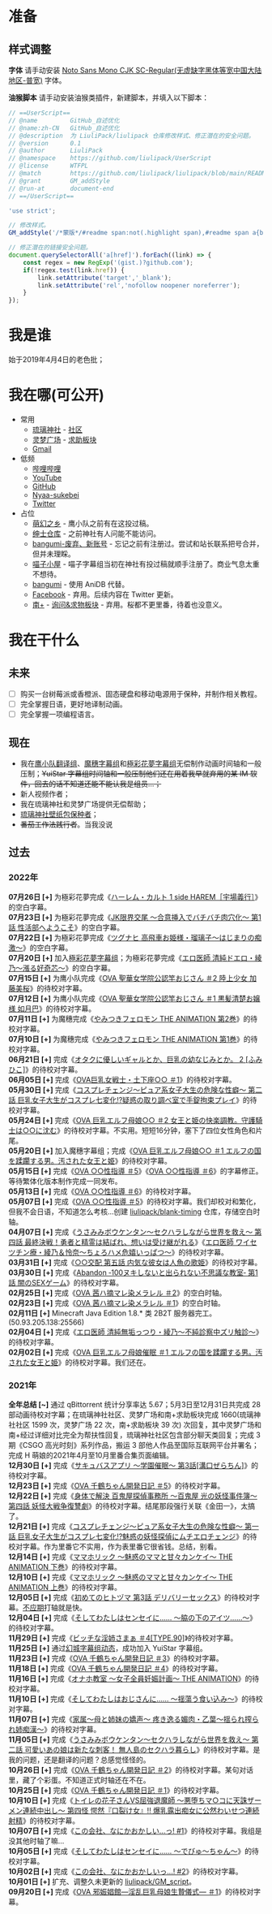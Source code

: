 # 准备

## 样式调整

**字体**
请手动安装 [Noto Sans Mono CJK SC-Regular(无虚缺字黑体等宽中国大陆地区-普宽)](https://github.com/googlefonts/noto-cjk/raw/main/Sans/Mono/NotoSansMonoCJKsc-Regular.otf) 字体。

**油猴脚本**
请手动安装油猴类插件，新建脚本，并填入以下脚本：
```JavaScript
// ==UserScript==
// @name         GitHub_自述优化
// @name:zh-CN   GitHub_自述优化
// @description  为 LiuliPack/liulipack 仓库修改样式、修正潜在的安全问题。
// @version      0.1
// @author       LiuliPack
// @namespace    https://github.com/liulipack/UserScript
// @license      WTFPL
// @match        https://github.com/liulipack/liulipack/blob/main/README-Full.md
// @grant        GM_addStyle
// @run-at       document-end
// ==/UserScript==

'use strict';

// 修改样式。
GM_addStyle('/*蒙版*/#readme span:not(.highlight span),#readme span a{background-color:#000;color:#000}#readme span:hover:not(.highlight span),#readme span:hover a{color:#fff;transition:color .15s cubic-bezier(.40,.00,1.00,1.00)}#readme span:hover a{color:var(--color-accent-fg)}/*字体*/.markdown-body,pre{font-family:\'Noto Sans Mono CJK SC\'}/*隐藏*/.markdown-body>:nth-child(-n+5){display:none}.markdown-body>:nth-child(6){margin-top:0!important}');

// 修正潜在的链接安全问题。
document.querySelectorAll('a[href]').forEach((link) => {
    const regex = new RegExp('(gist.)?github.com');
    if(!regex.test(link.href)) {
        link.setAttribute('target','_blank');
        link.setAttribute('rel','nofollow noopener noreferrer');
    }
});
```

# 我是谁
始于2019年4月4日的老色批；

# 我在哪(可公开)
- 常用
  - [琉璃神社](https://www.hacg.cat/wp/bbs/profile/76554) - [社区](https://www.hacg.me/wp/bbs)
  - [灵梦广场](https://acg.is/u/LiuliPack) - [求助板块](https://acg.is/t/wanted)
  - [Gmail](mailto:liulipack@gmail.com)
- 低频
  - [哔哩哔哩](https://space.bilibili.com/2091925785)
  - [YouTube](https://www.youtube.com/channel/UCFZdUtZ7p4OZLW-HkBF1oXA)
  - [GitHub](https://github.com/liulipack)
  - [Nyaa-sukebei](https://sukebei.nyaa.si/user/liulipack)
  - [Twitter](https://twitter.com/liulipack)
- 占位
  - [萌幻之乡](https://www.hmoe11.net/author/732546) - 鹰小队之前有在这投过稿。
  - [绅士仓库](https://cangku.io/user/292049/post) - 之前神社有人问能不能访问。
  - [bangumi-废弃、新账号](https://bgm.tv/user/631093) - 忘记之前有注册过。尝试和站长联系把号合并，但并未理睬。
  - [喵子小屋](https://forum.h3dhub.com/space-uid-37585.html) - 喵子字幕组当初在神社有投过稿就顺手注册了。<span class="mask">商业气息太重不想待。</span>
  - [bangumi](https://bgm.tv/user/544460) - 使用 AniDB 代替。
  - [Facebook](https://www.facebook.com/profile.php?id=100069540391908) - 弃用。后续内容在 Twitter 更新。
  - [南+](https://south-plus.net/u.php?uid-1419056.html) - [询问&求物板块](https://south-plus.net/thread.php?fid=48#c) - 弃用。桜都不更里番，待着也没意义。

# 我在干什么

## 未来
- [ ] 购买一台树莓派或香橙派、固态硬盘和移动电源用于保种，并制作相关教程。
- [ ] 完全掌握日语，更好地译制动画。
- [ ] 完全掌握一项编程语言。

## 现在
- 我在[鹰小队翻译组](https://taka-sub.github.io)、[魔穗字幕组](https://sukebei.nyaa.si/user/Maho-subs)和[極彩花夢字幕组](https://kyokusai.com)无偿制作动画时间轴和一般压制；~~YuiStar 字幕组时间轴和一般压制<span class="mask">他们还在用着我早就弃用的某 IM 软件，回去的话不知道还能不能认我是组员...</span>；~~
- 新人视频作者；
- 我在琉璃神社和灵梦广场提供无偿帮助；
- [琉璃神社壁纸包保种者](HACGWallpaperSet.md)；
- ~~番茄工作法践行者~~。当我没说

## 过去

### 2022年
**07月26日 [+]** 为極彩花夢完成《[ハーレム・カルト 1 side HAREM［宇場義行］](http://www.getchu.com/soft.phtml?id=1170139)》的空白字幕。  
**07月23日 [+]** 为極彩花夢完成《[JK限界交尾 ～合意挿入でバチバチ肉穴化～ 第1話 性活部へようこそ](http://www.getchu.com/soft.phtml?id=1177158)》的空白字幕。  
**07月22日 [+]** 为極彩花夢完成《[ツグナヒ 高飛車お姫様・瑠璃子～はじまりの痴激～](http://www.getchu.com/soft.phtml?id=1174716)》的空白字幕。  
**07月20日 [+]** 加入[極彩花夢字幕组](https://kyokusai.com)；为極彩花夢完成《[エロ医師 清純ドエロ・綾乃～漲る好奇芯～](http://www.getchu.com/soft.phtml?id=1174717)》的空白字幕。  
**07月15日 [+]** 为鹰小队完成《[OVA 聖華女学院公認竿おじさん ＃2 陸上少女 加藤美桜](http://www.getchu.com/soft.phtml?id=1177910)》的待校对字幕。  
**07月12日 [+]** 为鹰小队完成《[OVA 聖華女学院公認竿おじさん ＃1 黒髪清楚お嬢様 如月巴](http://www.getchu.com/soft.phtml?id=1177909)》的待校对字幕。  
**07月11日 [+]** 为魔穗完成《[やみつきフェロモン THE ANIMATION 第2巻](http://www.getchu.com/soft.phtml?id=1155604)》的待校对字幕。  
**07月10日 [+]** 为魔穗完成《[やみつきフェロモン THE ANIMATION 第1巻](http://www.getchu.com/soft.phtml?id=1155603)》的待校对字幕。  
**06月21日 [+]** 完成《[オタクに優しいギャルとか、巨乳の幼なじみとか。 2 [ふみひこ]](http://www.getchu.com/soft.phtml?id=1157929)》的待校对字幕。  
**06月05日 [+]** 完成《[OVA巨乳女戦士・土下座○○ ＃1](http://www.getchu.com/soft.phtml?id=1173203)》的待校对字幕。  
**05月30日 [+]** 完成《[コスプレチェンジ～ピュア系女子大生の危険な性癖～ 第二話 巨乳女子大生がコスプレ七変化!?疑惑の取り調べ室で手錠拘束プレイ](http://www.getchu.com/soft.phtml?id=1155732)》的待校对字幕。  
**05月24日 [+]** 完成《[OVA 巨乳エルフ母娘○○ ＃2 女王と姫の快楽調教。守護騎士は○○に沈む](http://www.getchu.com/soft.phtml?id=1154466)》的待校对字幕。<span class="mask">不实用。短短16分钟，塞下了四位女性角色和片尾。</span>  
**05月20日 [+]** 加入魔穗字幕组；完成《[OVA 巨乳エルフ母娘○○ ＃1 エルフの国を蹂躙する男。汚された女王と姫](http://www.getchu.com/soft.phtml?id=1154455)》的待校对字幕。  
**05月15日 [+]** 完成《[OVA ○○性指導 ＃5](http://www.getchu.com/soft.phtml?id=1159399)》《[OVA ○○性指導 ＃6](http://www.getchu.com/soft.phtml?id=1159400)》的字幕修正。<span class="mask">等待繁体化版本制作完成一同发布。</span>  
**05月13日 [+]** 完成《[OVA ○○性指導 ＃6](http://www.getchu.com/soft.phtml?id=1159400)》的待校对字幕。  
**05月07日 [+]** 完成《[OVA ○○性指導 ＃5](http://www.getchu.com/soft.phtml?id=1159399)》的待校对字幕。<span class="mask">我们却校对和繁化，但我不会日语，不知道怎么考核...</span>创建 [liulipack/blank-timing](https://github.com/liulipack/blank-timing) 仓库，存储空白时轴。  
**04月07日 [+]** 完成《[うさみみボウケンタン～セクハラしながら世界を救え～ 第四話 最終決戦！勇者と精霊は結ばれ、想いは受け継がれる](http://www.getchu.com/soft.phtml?id=1163795)》《[エロ医師 ワイセツチン療・綾乃＆怜奈～ちょろハメ危嬉いっぱつ～](https://www.getchu.com/soft.phtml?id=1163797)》的待校对字幕。  
**03月31日 [+]** 完成《[○○交配 第五話 内気な彼女は人魚の歌姫](http://www.getchu.com/soft.phtml?id=1163796)》的待校对字幕。  
**03月30日 [+]** 完成《[Abandon ‐100ヌキしないと出られない不思議な教室‐ 第1話 闇のSEXゲーム](http://www.getchu.com/soft.phtml?id=1150003)》的待校对字幕。  
**02月25日 [+]** 完成《[OVA 茜ハ摘マレ染メラレル ＃2](http://www.getchu.com/soft.phtml?id=1154468)》的空白时轴。  
**02月23日 [+]** 完成《[OVA 茜ハ摘マレ染メラレル ＃1](http://www.getchu.com/soft.phtml?id=1154467)》的空白时轴。  
**02月11日 [+]** Minecraft Java Edition 1.8.* 类 2B2T 服务器完工。(50.93.205.138:25566)  
**02月04日 [+]** 完成《[エロ医師 清純無垢っつり・綾乃～不純診察中ズリ触診～](http://www.getchu.com/soft.phtml?id=1155733)》的待校对字幕。  
**02月02日 [+]** 完成《[OVA 巨乳エルフ母娘催眠 ＃1 エルフの国を蹂躙する男。汚された女王と姫](http://www.getchu.com/soft.phtml?id=1154455)》的待校对字幕。<span class="mask">我们还在。</span>  

### 2021年
**全年总结 [~]** 通过 qBittorrent 统计分享率达 5.67；5月3日至12月31日共完成 28 部动画待校对字幕；在琉璃神社社区、灵梦广场和南+求助板块完成 1660(琉璃神社社区 1599 次，灵梦广场 22 次，南+求助板块 39 次) 次回复，其中灵梦广场和南+经过详细对比完全为帮扶性回复，琉璃神社社区包含部分聊天类回复；完成 3 期《CSGO 高光时刻》系列作品，搬运 3 部他人作品至国际互联网平台并署名；完成 H 萌娘的2021年4月至10月里番合集页面编辑。  
**12月30日 [+]** 完成《[サキュバスアプリ ～学園催眠～ 第3話[溝口ぜらちん]](http://www.getchu.com/soft.phtml?id=1154039)》的待校对字幕。  
**12月23日 [+]** 完成《[OVA 千鶴ちゃん開発日記 ＃5](http://www.getchu.com/soft.phtml?id=1140071)》的待校对字幕。  
**12月22日 [+]** 完成《[身体で解決 百鬼屋探偵事務所 ～百鬼屋 光の妖怪事件簿～ 第四話 妖怪大戦争復讐劇](http://www.getchu.com/soft.phtml?id=1147808)》的待校对字幕。<span class="mask">结尾那段强行关联《金田一》，太搞了。</span>  
**12月21日 [+]** 完成《[コスプレチェンジ～ピュア系女子大生の危険な性癖～ 第一話 巨乳女子大生がコスプレ七変化!?魅惑の妖怪探偵にムチエロチェンジ](http://www.getchu.com/soft.phtml?id=1147809)》的待校对字幕。<span class="mask">作为里番它不实用，作为表里番它很省钱。总结，别看。</span>  
**12月14日 [+]** 完成《[ママホリック ～魅惑のママと甘々カンケイ～ THE ANIMATION 下巻](http://www.getchu.com/soft.phtml?id=1147555)》的待校对字幕。  
**12月10日 [+]** 完成《[ママホリック ～魅惑のママと甘々カンケイ～ THE ANIMATION 上巻](http://www.getchu.com/soft.phtml?id=1147554)》的待校对字幕。  
**12月05日 [+]** 完成《[初めてのヒトヅマ 第3話 デリバリーセックス](http://www.getchu.com/soft.phtml?id=1148637)》的待校对字幕。<span class="mask">[不应期](https://zh.wikipedia.org/wiki/不应期_(性))打轴就是快。</span>  
**12月04日 [+]** 完成《[そしてわたしはセンセイに…… ～脇の下のアイツ……～](http://www.getchu.com/soft.phtml?id=1147807)》的待校对字幕。  
**11月29日 [+]** 完成《[ビッチな淫姉さまぁ ＃4[TYPE.90]](http://www.getchu.com/soft.phtml?id=1146141)》的待校对字幕。  
**11月25日 [+]** 通过[幻城字幕组动态](https://t.bilibili.com/596955790783806461)，成功加入 YuiStar 字幕组。  
**11月23日 [+]** 完成《[OVA 千鶴ちゃん開発日記 ＃3](http://www.getchu.com/soft.phtml?id=1140069)》的待校对字幕。  
**11月18日 [+]** 完成《[OVA 千鶴ちゃん開発日記 ＃4](http://www.getchu.com/soft.phtml?id=1140070)》的待校对字幕。  
**11月16日 [+]** 完成《[オナホ教室 ～女子全員妊娠計画～ THE ANIMATION](http://www.getchu.com/soft.phtml?id=1144249)》的待校对字幕。  
**11月10日 [+]** 完成《[そしてわたしはおじさんに…… ～揺蕩う食い込み～](http://www.getchu.com/soft.phtml?id=1145525 )》的待校对字幕。  
**11月07日 [+]** 完成《[家属～母と姉妹の嬌声～ 疼き逸る媚肉・乙葉～揺られ搾られ姉痴漢～](http://www.getchu.com/soft.phtml?id=1145526)》的待校对字幕。  
**11月05日 [+]** 完成《[うさみみボウケンタン～セクハラしながら世界を救え～ 第二話 可愛いあの娘は新たな刺客！ 無人島のセクハラ暮らし](http://www.getchu.com/soft.phtml?id=1145524)》的待校对字幕。<span class="mask">是我的问题，还是翻译的问题？总感觉怪怪的。</span>  
**10月26日 [+]** 完成《[OVA 千鶴ちゃん開発日記 ＃2](http://www.getchu.com/soft.phtml?id=1140068)》的待校对字幕。<span class="mask">某句对话里，藏了个彩蛋。不知道正式时轴还在不在。</span>  
**10月25日 [+]** 完成《[OVA 千鶴ちゃん開発日記 ＃1](http://www.getchu.com/soft.phtml?id=1140067)》的待校对字幕。  
**10月10日 [+]** 完成《[トイレの花子さんVS屈強退魔師 ～悪堕ちマ○コに天誅ザーメン連続中出し～ 第四怪 愕然『口裂け女』!! 爆乳露出痴女に公然わいせつ連続射精](http://www.getchu.com/soft.phtml?id=1140822)》的待校对字幕。  
**10月07日 [+]** 完成《[この会社、なにかおかしい...っ! #1](https://www.dlsite.com/maniax/work/=/product_id/RJ342701.html)》的待校对字幕。<span class="mask">我组是没其他时轴了嘛...</span>  
**10月05日 [+]** 完成《[そしてわたしはセンセイに…… ～でびゅ～ちゃん～](http://www.getchu.com/soft.phtml?id=1140823)》的待校对字幕。  
**10月02日 [+]** 完成《[この会社、なにかおかしいっ...! #2](https://www.dlsite.com/maniax/work/=/product_id/RJ342702.html)》的待校对字幕。  
**10月01日 [+]** 扩充、调整久未更新的 [liulipack/GM_script](https://github.com/liulipack/GM_script)。  
**09月20日 [+]** 完成《[OVA 邪娠娼館―淫乱巨乳母娘生贄儀式― ＃1](http://www.getchu.com/soft.phtml?id=1135329)》的待校对字幕。